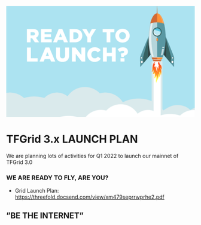 
![](img/ready_to_launch.png)

# TFGrid 3.x LAUNCH PLAN


We are planning lots of activities for Q1 2022 to launch our mainnet of TFGrid 3.0

### WE ARE READY TO FLY, ARE YOU?


- Grid Launch Plan: https://threefold.docsend.com/view/xm479seprrwprhe2.pdf


## **”BE THE INTERNET”**

